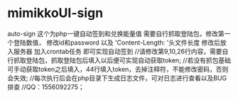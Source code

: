 # mimikkoUI-sign
auto-sign
这个为php一键自动签到和兑换能量值
需要自行抓取登陆包，修改第一个登陆数值，
修改id和password
以及	'Content-Length: '头文件长度
修改后放入服务器
加入crontab任务
即可实现自动签到
//请修改第9,10,26行内容，需要自行抓取登陆包，抓取登陆包后填入以后便可实现自动获取token;
//若没有抓包基础可手动获取token之后填入，44行填入token，去掉注释符，不能修改密码，否则会失效;
//每次执行后会在php目录下生成日志文件，可对日志进行查看以及BUG排查
//QQ：1556092275；
